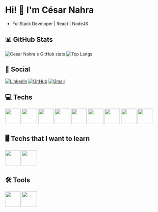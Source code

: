 # Hi! 👋 I'm César Nahra 
 - FullStack Developer | React | NodeJS

## 📊 GitHub Stats

![Cesar Nahra's GitHub stats](https://github-readme-stats.vercel.app/api?username=CesarNahra&show_icons=true&theme=transparent&border_color=dfdfdf&hide_title=true)
![Top Langs](https://github-readme-stats.vercel.app/api/top-langs/?username=CesarNahra&layout=compact&border_color=dfdfdf)


## 📧 Social
[![Linkedin](https://img.shields.io/badge/LinkedIn-0077B5?style=for-the-badge&logo=linkedin&logoColor=white)](https://www.linkedin.com/in/cesar-sant-anna-nahra)
[![GitHub](https://img.shields.io/badge/GitHub-100000?style=for-the-badge&logo=github&logoColor=white)](https://github.com/cesarnahra/)
[![Gmail](https://img.shields.io/badge/Gmail-D14836?style=for-the-badge&logo=gmail&logoColor=white)]()

## 💻 Techs

<div display='inline-block'>
    <img widht='50' height='50' src="https://cdn.jsdelivr.net/gh/devicons/devicon/icons/html5/html5-plain.svg" />
    <img widht='50' height='50' src="https://cdn.jsdelivr.net/gh/devicons/devicon/icons/react/react-original.svg" />
    <img widht='50' height='50' src="https://cdn.jsdelivr.net/gh/devicons/devicon/icons/css3/css3-plain.svg" />
    <img widht='50' height='50' src="https://cdn.jsdelivr.net/gh/devicons/devicon/icons/nodejs/nodejs-original.svg" />
    <img widht='50' height='50' src="https://cdn.jsdelivr.net/gh/devicons/devicon/icons/javascript/javascript-original.svg" />
    <img widht='50' height='50' src="https://cdn.jsdelivr.net/gh/devicons/devicon/icons/postgresql/postgresql-plain.svg" />
    <img widht='50' height='50' src="https://cdn.jsdelivr.net/gh/devicons/devicon/icons/bootstrap/bootstrap-plain.svg" />
    <img widht='50' height='50' src="https://cdn.jsdelivr.net/gh/devicons/devicon/icons/sequelize/sequelize-original.svg" />   
    <img widht='50' height='50' src="https://cdn.jsdelivr.net/gh/devicons/devicon/icons/express/express-original.svg" />
</div>

## 🖥️ Techs that I want to learn


<div display='inline-block'>
    <img widht='50' height='50' src="https://cdn.jsdelivr.net/gh/devicons/devicon/icons/typescript/typescript-plain.svg" />
    <img widht='50' height='50' src="https://cdn.jsdelivr.net/gh/devicons/devicon/icons/python/python-original.svg" />
          
</div>
          



## 🛠️ Tools

<div display='inline-block'>
    <img width='50' height='50' src="https://cdn.jsdelivr.net/gh/devicons/devicon/icons/vscode/vscode-original.svg" />
    <img widht='50' height='50' src="https://cdn.jsdelivr.net/gh/devicons/devicon/icons/docker/docker-plain.svg" />
</div>          